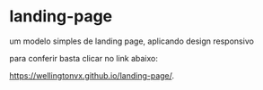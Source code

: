 # landing-page
um modelo simples de landing page, aplicando design responsivo

para conferir basta clicar no link abaixo: 

https://wellingtonvx.github.io/landing-page/.
